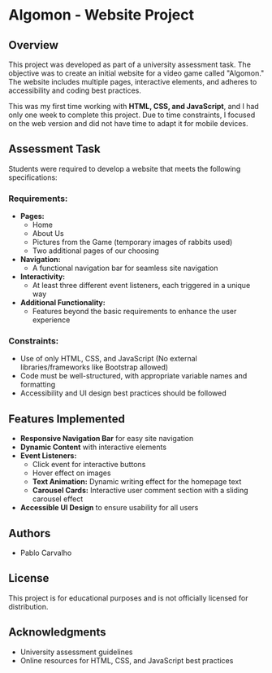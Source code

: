 # Algomon - Website Project

## Overview
This project was developed as part of a university assessment task. The objective was to create an initial website for a video game called "Algomon." The website includes multiple pages, interactive elements, and adheres to accessibility and coding best practices.

This was my first time working with **HTML, CSS, and JavaScript**, and I had only one week to complete this project. Due to time constraints, I focused on the web version and did not have time to adapt it for mobile devices.

## Assessment Task
Students were required to develop a website that meets the following specifications:

### Requirements:
- **Pages:**
  - Home
  - About Us
  - Pictures from the Game (temporary images of rabbits used)
  - Two additional pages of our choosing
- **Navigation:**
  - A functional navigation bar for seamless site navigation
- **Interactivity:**
  - At least three different event listeners, each triggered in a unique way
- **Additional Functionality:**
  - Features beyond the basic requirements to enhance the user experience

### Constraints:
- Use of only HTML, CSS, and JavaScript (No external libraries/frameworks like Bootstrap allowed)
- Code must be well-structured, with appropriate variable names and formatting
- Accessibility and UI design best practices should be followed

## Features Implemented
- **Responsive Navigation Bar** for easy site navigation
- **Dynamic Content** with interactive elements
- **Event Listeners:**
  - Click event for interactive buttons
  - Hover effect on images
  - **Text Animation:** Dynamic writing effect for the homepage text
  - **Carousel Cards:** Interactive user comment section with a sliding carousel effect
- **Accessible UI Design** to ensure usability for all users

## Authors
- Pablo Carvalho

## License
This project is for educational purposes and is not officially licensed for distribution.

## Acknowledgments
- University assessment guidelines
- Online resources for HTML, CSS, and JavaScript best practices

